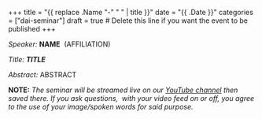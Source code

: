 +++
title = "{{ replace .Name "-" " " | title }}"
date = "{{ .Date }}"
categories = ["dai-seminar"]
draft = true # Delete this line if you want the event to be published
+++

<!-- Use Markdown syntax: https://guides.github.com/pdfs/markdown-cheatsheet-online.pdf -->

*Speaker:* **NAME**  (AFFILIATION)

*Title:* ***TITLE***

*Abstract:* ABSTRACT



**NOTE:** *The seminar will be streamed live on our [YouTube
channel](https://www.youtube.com/channel/UCyNNg155G3iLS7l-qZjboyg) then
saved there. If you ask questions,  with your video feed on or off, you
agree to the use of your image/spoken words for said purpose.*
